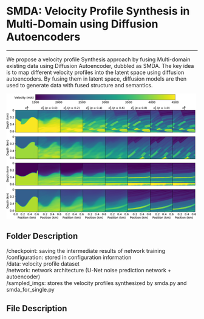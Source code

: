 # SMDA: Velocity Profile Synthesis in Multi-Domain using Diffusion Autoencoders

---

We propose a velocity profile Synthesis approach by fusing Multi-domain existing data using Diffusion Autoencoder, dubbled as SMDA.
The key idea is to map different velocity profiles into the latent space using diffusion autoencoders.
By fusing them in latent space, diffusion models are then used to generate data with fused structure and semantics.

<img src="./multi_image_comparison_with_different_p.png" width="500" height="331"/><br/>

## Folder Description

/checkpoint: saving the intermediate results of network training  
/configuration: stored in configuration information  
/data:  velocity profile dataset  
/network: network architecture (U-Net noise prediction network + autoencoder)  
/sampled_imgs: stores the velocity profiles synthesized by smda.py and smda_for_single.py

## File Description

